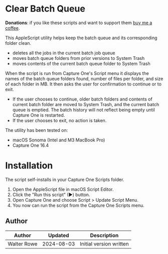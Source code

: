 # Clear Batch Queue

**Donations**: if you like these scripts and want to support them [buy me a coffee](https://buymeacoffee.com/walterrowe).

This AppleScript utility helps keep the batch queue and its corresponding folder clean.

- deletes all the jobs in the current batch job queue
- moves batch queue folders from prior versions to System Trash
- moves contents of the current batch queue folder to System Trash

When the script is run from Capture One's Script menu it displays the names of the batch queue folders found, number of files per folder, and size of each folder in MB. It then asks the user for confirmation to continue or to exit.

- If the user chooses to continue, older batch folders and contents of current batch folder are moved to System Trash, and the current batch queue is emptied. The batch history will not reflect being empty until Capture One is restarted.
- If the user chooses to exit, no action is taken.

The utility has been tested on:

- macOS Sonoma (Intel and M3 MacBook Pro)
- Capture One 16.4

# Installation

The script self-installs in your Capture One Scripts folder.

1. Open the AppleScript file in macOS Script Editor.
1. Click the "Run this script" (&#9654;) button.
1. Open Capture One and choose Script > Update Script Menu.
1. You now can run the script from the Capture One Scripts menu.


## Author

| Author | Updated | Description |
| --- | --- | --- |
| Walter Rowe | 2024-08-03 | Initial version written |
